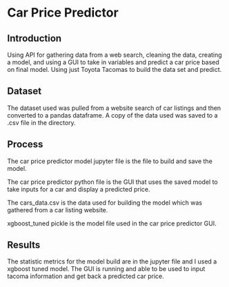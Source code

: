 # Car Price Predictor

## Introduction
Using API for gathering data from a web search, cleaning the data, creating a model, and using a GUI to take in variables and predict a car price based on final model. Using just Toyota Tacomas to build the data set and predict.

## Dataset
The dataset used was pulled from a website search of car listings and then converted to a pandas dataframe. A copy of the data used was saved to a .csv file in the directory.

## Process

The car price predictor model jupyter file is the file to build and save the model.

The car price predictor python file is the GUI that uses the saved model to take inputs for a car and display a predicted price.

The cars_data.csv is the data used for building the model which was gathered from a car listing website.

xgboost_tuned pickle is the model file used in the car price predictor GUI.

## Results
The statistic metrics for the model build are in the jupyter file and I used a xgboost tuned model. The GUI is running and able to be used to input tacoma information and get back a predicted car price.

